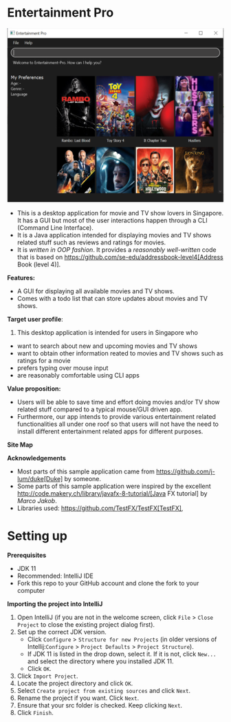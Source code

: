 # Entertainment Pro


![Ui.png](docs/images/Ui.png)


* This is a desktop application for movie and TV show lovers in Singapore. It has a GUI but most of the user interactions happen through a CLI (Command Line Interface).
* It is a Java application intended for displaying movies and TV shows related stuff such as reviews and ratings for movies.
* It is *written in OOP fashion*. It provides a *reasonably well-written* code that is based on https://github.com/se-edu/addressbook-level4[Address Book (level 4)].

**Features:**
* A GUI for displaying all available movies and TV shows.
* Comes with a todo list that can store updates about movies and TV shows. 

**Target user profile**:
1. This desktop application is intended for users in Singapore who

* want to search about new and upcoming movies and TV shows
* want to obtain other information reated to movies and TV shows such as ratings for a movie 
* prefers typing over mouse input
* are reasonably comfortable using CLI apps

**Value proposition:**
* Users will be able to save time and effort doing movies and/or TV show related stuff compared to a typical mouse/GUI driven app.
* Furthermore, our app intends to provide various entertainment related functionalities all under one roof so that users will not have the need to install different entertainment related apps for different purposes.


**Site Map**

**Acknowledgements**
* Most parts of this sample application came from https://github.com/j-lum/duke[Duke] by someone.
* Some parts of this sample application were inspired by the excellent http://code.makery.ch/library/javafx-8-tutorial/[Java FX tutorial] by
_Marco Jakob_.
* Libraries used: https://github.com/TestFX/TestFX[TestFX],

# Setting up

**Prerequisites**

* JDK 11
* Recommended: IntelliJ IDE
* Fork this repo to your GitHub account and clone the fork to your computer

**Importing the project into IntelliJ**

1. Open IntelliJ (if you are not in the welcome screen, click `File` > `Close Project` to close the existing project dialog first).
1. Set up the correct JDK version.
   * Click `Configure` > `Structure for new Projects` (in older versions of Intellij:`Configure` > `Project Defaults` > `Project Structure`).
   * If JDK 11 is listed in the drop down, select it. If it is not, click `New...` and select the directory where you installed JDK 11.
   * Click `OK`.
1. Click `Import Project`.
1. Locate the project directory and click `OK`.
1. Select `Create project from existing sources` and click `Next`.
1. Rename the project if you want. Click `Next`.
1. Ensure that your src folder is checked. Keep clicking `Next`.
1. Click `Finish`.


